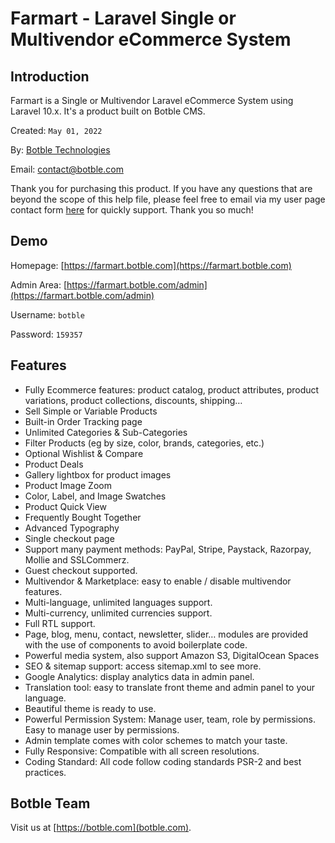 # Farmart - Laravel Single or Multivendor eCommerce System

## Introduction

Farmart is a Single or Multivendor Laravel eCommerce System using Laravel 10.x. It's a product built on Botble CMS.

Created: `May 01, 2022`

By: [Botble Technologies](https://botble.com)

Email: [contact@botble.com](mailto:contact@botble.com)

Thank you for purchasing this product. If you have any questions that are beyond the scope of this help file,
please feel free to email via my user page contact form [here](https://codecanyon.net.net/user/botble) for quickly
support. Thank you so much!

## Demo

Homepage: [https://farmart.botble.com](https://farmart.botble.com)

Admin Area: [https://farmart.botble.com/admin](https://farmart.botble.com/admin)

Username: `botble`

Password: `159357`

## Features

- Fully Ecommerce features: product catalog, product attributes, product variations, product collections, discounts,
  shipping…
- Sell Simple or Variable Products
- Built-in Order Tracking page
- Unlimited Categories & Sub-Categories
- Filter Products (eg by size, color, brands, categories, etc.)
- Optional Wishlist & Compare
- Product Deals
- Gallery lightbox for product images
- Product Image Zoom
- Color, Label, and Image Swatches
- Product Quick View
- Frequently Bought Together
- Advanced Typography
- Single checkout page
- Support many payment methods: PayPal, Stripe, Paystack, Razorpay, Mollie and SSLCommerz.
- Guest checkout supported.
- Multivendor & Marketplace: easy to enable / disable multivendor features.
- Multi-language, unlimited languages support.
- Multi-currency, unlimited currencies support.
- Full RTL support.
- Page, blog, menu, contact, newsletter, slider… modules are provided with the use of components to avoid boilerplate
  code.
- Powerful media system, also support Amazon S3, DigitalOcean Spaces
- SEO & sitemap support: access sitemap.xml to see more.
- Google Analytics: display analytics data in admin panel.
- Translation tool: easy to translate front theme and admin panel to your language.
- Beautiful theme is ready to use.
- Powerful Permission System: Manage user, team, role by permissions. Easy to manage user by permissions.
- Admin template comes with color schemes to match your taste.
- Fully Responsive: Compatible with all screen resolutions.
- Coding Standard: All code follow coding standards PSR-2 and best practices.

## Botble Team

Visit us at [https://botble.com](botble.com).
